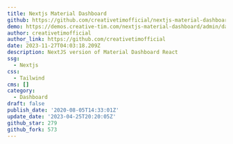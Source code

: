 ```yaml
---
title: Nextjs Material Dashboard
github: https://github.com/creativetimofficial/nextjs-material-dashboard
demo: https://demos.creative-tim.com/nextjs-material-dashboard/admin/dashboard
author: creativetimofficial
author_link: https://github.com/creativetimofficial
date: 2023-11-27T04:03:18.209Z
description: NextJS version of Material Dashboard React
ssg:
  - Nextjs
css:
  - Tailwind
cms: []
category:
  - Dashboard
draft: false
publish_date: '2020-08-05T14:33:01Z'
update_date: '2023-04-25T20:20:05Z'
github_star: 279
github_fork: 573
---
```

